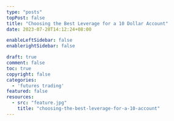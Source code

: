```yaml
---
type: "posts"
topPost: false
title: "Choosing the Best Leverage for a 10 Dollar Account"
date: 2023-07-28T14:12:24+08:00

enableLeftSidebar: false
enablerightSidebar: false

draft: true
comment: false
toc: true
copyright: false
categories: 
  - 'futures trading'
featured: false
resources: 
  - src: "feature.jpg"
    title: "choosing-the-best-leverage-for-a-10-account"
---
```

